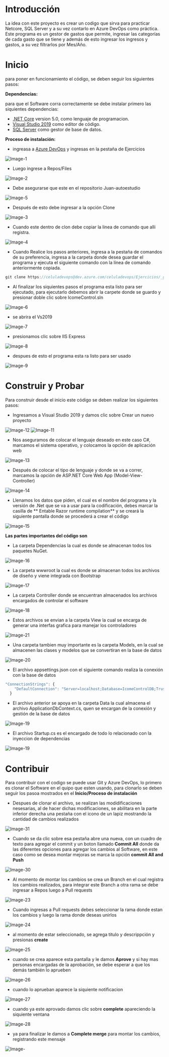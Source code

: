 # Introducción  
La idea con este proyecto es crear un codigo que sirva para practicar Netcore, SQL Server y a su vez contarlo en Azure DevOps como práctica.
Este programa es un gestor de gastos que permite, ingresar las categorías de cada gasto que se tiene y además de esto ingresar los ingresos y gastos, a su vez filtrarlos por Mes/Año.  

# Inicio 
para poner en funcionamiento el código, se deben seguir los siguientes pasos:  

**Dependencias:** 

para que el Software corra correctamente se debe instalar primero las siquientes dependencias:
- [.NET Core](https://dotnet.microsoft.com/download) version 5.0, como lenguaje de programacion.
- [Visual Studio 2019](https://visualstudio.microsoft.com/es/vs/) como editor de código. 
- [SQL Server](https://www.microsoft.com/en-us/sql-server/sql-server-downloads) como gestor de base de datos.

**Proceso de instalación:** 
- ingreasa a [Azure DevOps](https://dev.azure.com/celuladevops/) y ingresas en la pestaña de Ejercicios 

![Image-1](https://i.postimg.cc/jdqNNVzf/Image-1.png)

- Luego ingrese a Repos/Files

![Image-2](https://i.postimg.cc/g2Q6fn1y/Image-2.png)

- Debe asegurarse que este en el repositorio Juan-autoestudio

![Image-5](https://i.postimg.cc/JzxRkg5s/Image-5.png)

- Después de esto debe ingresar a la opción Clone

![Image-3](https://i.postimg.cc/m2d9ydw5/Image-3.png)

- Cuando este dentro de clon debe copiar la linea de comando que alli registra. 
 
![Image-4]( https://i.postimg.cc/Z5Cd7rsK/Image-4.png)

- Cuando Realice los pasos anteriores, ingresa a la pestaña de comandos de su preferencia, ingresa a la carpeta donde desea guardar el programa y ejecuta el siguiente comando con la línea de comando anteriormente copiada. 
```javascript
git clone https://celuladevops@dev.azure.com/celuladevops/Ejercicios/_git/Juan-autoestudio
```

- Al finalizar los siquientes pasos el programa esta listo para ser ejecutado, para ejecutarlo debemos abrir la carpete donde se guardo y presionar doble clic sobre IcomeControl.sln

![Image-6](https://i.postimg.cc/BbdH0bV1/Image-6.png)

- se abrira el Vs2019

![Image-7](https://i.postimg.cc/RVHwT1W1/Image-7.png)

- presionamos clic sobre IIS Express

![Image-8](https://i.postimg.cc/zDMnW2GX/Image-8.png)

- despues de esto el programa esta ra listo para ser usado

![Image-9](https://i.postimg.cc/fTgMfb2Y/Image-9.png)

# Construir y Probar
Para construir desde el inicio este código se deben realizar los siguientes pasos:

-	Ingresamos a Visual Studio 2019 y damos clic sobre Crear un nuevo proyecto

![Image-12](https://i.postimg.cc/k5TTGwQm/Image-12.png)
![Image-11](https://i.postimg.cc/SQ3tcZwQ/Image-11.png)

-	Nos aseguramos de colocar el lenguaje deseado en este caso C#, marcamos el sistema operativo, y colocamos la opción de aplicación web

![Image-13](https://i.postimg.cc/6pNjm8WD/Image-13.png)

-	Después de colocar el tipo de lenguaje y donde se va a correr, marcamos la opción de ASP.NET Core Web App (Model-View-Controller)

![Image-14](https://i.postimg.cc/65ZbcrXr/Image-14.png)

-	Llenamos los datos que piden, el cual es el nombre del programa y la versión de .Net que se va a usar para la codificación, debes marcar la casilla de ** Entable Razor runtime compilation** y se creará la siguiente pantalla donde se procederá a crear el código

![Image-15](https://i.postimg.cc/ydWvZ9jS/Image-15.png)

**Las partes importantes del código son**
-	La carpeta Dependencias la cual es donde se almacenan todos los paquetes NuGet.

![Image-16](https://i.postimg.cc/BbKph0dS/Image-16.png)

-	La carpeta wwwroot la cual es donde se almacenan todos los archivos de diseño y viene integrada con Bootstrap

![Image-17](https://i.postimg.cc/HxK34xvv/Image-17.png)

-	La carpeta Controller donde se encuentran almacenados los archivos encargados de controlar el software 

![Image-18](https://i.postimg.cc/jjx8RBJc/Image-18.png)

- Estos archivos se envian a la carpeta View la cual se encarga de generar una interfas grafica para manejar los controladores

![Image-21](https://i.postimg.cc/Pxx2zvWY/Image-21.png)

- Una carpeta tambien muy importante es la carpeta Models, en la cual se almacenen las clases y modelos que se convertiran en la base de datos

![Image-20](https://i.postimg.cc/25T0Z7ZC/Image-20.png)

- El archivo appsettings.json con el siguiente comando realiza la conexión con la base de datos
```javascript
"ConnectionStrings": {
    "DefaultConnection": "Server=localhost;Database=IcomeControlDB;Trusted_Connection=True;MultipleActiveResultSets=true"
  }
```

-	El archivo anterior se apoya en la carpeta Data la cual almacena el archivo ApplicationDbContext.cs, quen se encargan de la conexión y gestión de la base de datos

![Image-19](https://i.postimg.cc/GmGPkJ6Z/Image-19.png)

- El archivo Startup.cs es el encargado de todo lo relacionado con la inyeccion de dependencias 

![Image-19](https://i.postimg.cc/LX82tDQD/Image-22.png)


# Contribuir
Para contribuir con el codigo se puede usar Git y Azure DevOps, lo primero es clonar el Software en el quipo que esten usando, para clonarlo se deben seguir los pasoa mostrados en el **Inicio/Proceso de instalación** 

- Despues de clonar el archivo, se realizan las modidificaciones nesesarias, al de hacer dichas modificaciones, se abilitara en la parte inferior derecha una pestaña con el icono de un lapiz mostrando la cantidad de cambios realizados 

![Image-31](https://i.postimg.cc/8c1Jr9qC/Image-31.png)

- Cuando se da clic sobre esa pestaña abre una nueva, con un cuadro de texto para agregar el commit y un boton llamado **Commit All** donde da las diferentes opciones para agregar los cambios al Software, en este caso como se desea montar mejoras se marca la opción **commit All and Push** 

![Image-30](https://i.postimg.cc/k5GdDc1d/Image-30.png)

- Al momento de montar los cambios se crea un Branch en el cual registra los cambios realizados, para integrar este Branch a otra rama se debe ingresar a Repos luego a Pull requests 

![Image-23](https://i.postimg.cc/x8ckRM1r/Image-23.png)

- Cuando ingresas a Pull requests debes seleccionar la rama donde estan los cambios y luego la rama donde deseas unirlos 

![Image-24](https://i.postimg.cc/Zn2WDnWW/Image-24.png)

- al momento de estar seleccionado, se agrega titulo y descrippción y presionas **create**

![Image-25](https://i.postimg.cc/DwVWrWVD/Image-25.png)

- cuando se crea aparece esta pantalla y le damos **Aprove** y si hay mas personas encargadas de la aprobación, se debe esperar a que los demás también lo aprueben 

![Image-26](https://i.postimg.cc/Zq4CQ15x/Image-26.png)

- cuando lo aprueban aparece la siquiente notificacion

![Image-27](https://i.postimg.cc/jS09HpHs/Image-27.png)

- cuando ya este aprovado damos clic sobre **complete** apareciendo la siquiente ventana

![Image-28](https://i.postimg.cc/qB567b1p/Image-28.png)

- ya para finalizar le damos a **Complete merge** para montar los cambios, registrando este mensaje 

![Image-](https://i.postimg.cc/T3KVP1L1/Image-29.png)
